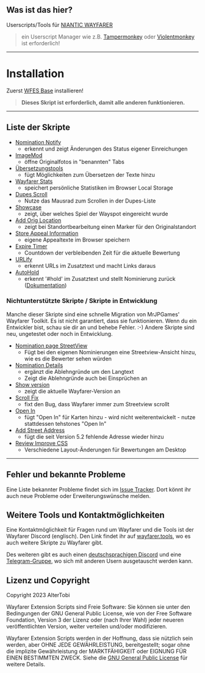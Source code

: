 ## Was ist das hier?
Userscripts/Tools für [NIANTIC WAYFARER](https://wayfarer.nianticlabs.com/)
> ein Userscript Manager wie z.B. [Tampermonkey](https://tampermonkey.net/) oder [Violentmonkey](https://violentmonkey.github.io/) ist erforderlich!

---

# Installation
Zuerst [WFES Base](wfes-Base.user.js) installieren!
> **Dieses Skript ist erforderlich, damit alle anderen funktionieren.**

---

## Liste der Skripte
* [Nomination Notify](wfes-NominationNotify.user.js)
    - erkennt und zeigt Änderungen des Status eigener Einreichungen
* [ImageMod](wfes-ImageMod.user.js)
    - öffne Originalfotos in "benannten" Tabs
* [Übersetzungstools](de/translations.html)
    - fügt Möglichkeiten zum Übersetzen der Texte hinzu
* [Wayfarer Stats](wfes-WayfarerStats.user.js)
    - speichert persönliche Statistiken im Browser Local Storage
* [Dupes Scroll](wfes-dupesScroll.user.js)
    - Nutze das Mausrad zum Scrollen in der Dupes-Liste
* [Showcase](wfes-Showcase.user.js)
    - zeigt, über welches Spiel der Wayspot eingereicht wurde 
* [Add Orig Location](wfes-reviewAddOrigLocation.user.js)
    - zeigt bei Standortbearbeitung einen Marker für den Originalstandort 
* [Store Appeal Information](wfes-AppealData.user.js)
    - eigene Appealtexte im Browser speichern
* [Expire Timer](wfes-ExpireTimer.user.js)
    - Countdown der verbleibenden Zeit für die aktuelle Bewertung 
* [URLify](wfes-URLify.user.js)
    - erkennt URLs im Zusatztext und macht Links daraus
* [AutoHold](wfes-AutoHold.user.js)
    - erkennt '#hold' im Zusatztext und stellt Nominierung zurück ([Dokumentation](de/autohold.html))

### Nichtunterstützte Skripte / Skripte in Entwicklung
Manche dieser Skripte sind eine schnelle Migration von MrJPGames' Wayfarer Toolkit. Es ist nicht garantiert, dass sie funktionieren. Wenn du ein Entwickler bist, schau sie dir an und behebe Fehler. :-)
Andere Skripte sind neu, ungetestet oder noch in Entwicklung.
 
* [Nomination page StreetView](wfes-NominationsStreetView.user.js)
    - Fügt bei den eigenen Nominierungen eine Streetview-Ansicht hinzu, wie es die Bewerter sehen würden
* [Nomination Details](wfes-NominationDetail.user.js)
    - ergänzt die Ablehngründe um den Langtext
    - Zeigt die Ablehngründe auch bei Einsprüchen an
* [Show version](wfes-showWFVersion.user.js)
    - zeigt die aktuelle Wayfarer-Version an
* [Scroll Fix](wfes-ScrollFix.user.js)
    - fixt den Bug, dass Wayfarer immer zum Streetview scrollt
* [Open In](wfes-OpenIn.user.js)
    - fügt "Open In" für Karten hinzu - wird nicht weiterentwickelt - nutze stattdessen tehstones "Open In"
* [Add Street Address](wfes-reviewAddStreetAddress.user.js)
     - fügt die seit Version 5.2 fehlende Adresse wieder hinzu
* [Review Improve CSS](de/reviewImproveCSS.html)
    - Verschiedene Layout-Änderungen für Bewertungen am Desktop

---

## Fehler und bekannte Probleme

Eine Liste bekannter Probleme findet sich im [Issue Tracker](https://github.com/AlterTobi/Wayfarer-Extension-Scripts/issues).
Dort könnt ihr auch neue Probleme oder Erweiterungswünsche melden.

## Weitere Tools und Kontaktmöglichkeiten

Eine Kontaktmöglichkeit für Fragen rund um Wayfarer und die Tools ist der Wayfarer Discord (englisch).
Den Link findet ihr auf [wayfarer.tools](https://wayfarer.tools/), wo es auch weitere Skripte zu Wayfarer gibt.

Des weiteren gibt es auch einen [deutschsprachigen Discord](https://discord.gg/9m2WvAC8N9) und eine [Telegram-Gruppe](https://t.me/wayfarerdach), wo sich mit anderen Usern ausgetauscht werden kann.

## Lizenz und Copyright

Copyright 2023 AlterTobi

Wayfarer Extension Scripts sind Freie Software: Sie können sie unter den Bedingungen
der GNU General Public License, wie von der Free Software Foundation,
Version 3 der Lizenz oder (nach Ihrer Wahl) jeder neueren
veröffentlichten Version, weiter verteilen und/oder modifizieren.

Wayfarer Extension Scripts werden in der Hoffnung, dass sie nützlich sein werden, aber
OHNE JEDE GEWÄHRLEISTUNG, bereitgestellt; sogar ohne die implizite
Gewährleistung der MARKTFÄHIGKEIT oder EIGNUNG FÜR EINEN BESTIMMTEN ZWECK.
Siehe die [GNU General Public License](LICENSE.txt) für weitere Details.
